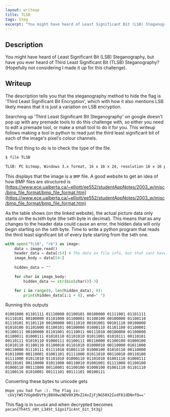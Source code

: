 ```yaml
---
layout: writeup
title: TLSB
tags: Steg
excerpt: "You might have heard of Least Significant Bit (LSB) Steganography, but have you ever heard of Third Least Significant Bit (TLSB) Steganography? (Hopefully not considering I made it up for this challenge)."
---
```


## Description

You might have heard of Least Significant Bit (LSB) Steganography, but have you ever heard of Third Least Significant Bit (TLSB) Steganography? (Hopefully not considering I made it up for this challenge).

## Writeup

The description tells you that the steganography method to hide the flag is 'Third Least Significant Bit Encryption', which with how it also mentions LSB likely means that it is just a variation on LSB encryption.

Searching up 'Third Least Significant Bit Steganography' on google doesn't pop up with any premade tools to do this challenge with, so either you need to edit a premade tool, or make a small tool to do it for you. This writeup follows making a tool in python to read just the third least significant bit of each of the image's pixel's colour channels.

The first thing to do is to check the type of the file.

```bash
$ file TLSB

TLSB: PC bitmap, Windows 3.x format, 16 x 16 x 24, resolution 16 x 16 px/m, cbSize 822, bits offset 54
```

This displays that the image is a `BMP` file. A good website to get an idea of how BMP files are structured is [https://www.ece.ualberta.ca/~elliott/ee552/studentAppNotes/2003_w/misc/bmp_file_format/bmp_file_format.htm](https://www.ece.ualberta.ca/~elliott/ee552/studentAppNotes/2003_w/misc/bmp_file_format/bmp_file_format.htm)

As the table shows (on the linked website), the actual picture data only starts on the `0x36`th  byte (the `54`th byte in decimal). This means that as any changes to the header data could cause an error, the hidden data will only begin starting on the `54`th byte. Time to write a python program that reads the third least significant bit of every byte starting from the `54`th one.

```python
with open("TLSB", "rb") as image:
    data = image.read()
    header_data = data[:54] # The data on file info, but that cant have encrypted data in it
    image_body = data[54:]
    
    hidden_data = ""

    for char in image_body:
        hidden_data += str(bin(char))[-3]

    for i in range(0, len(hidden_data), 8):
        print(hidden_data[i:i + 8], end=" ")

``` 

Running this outputs

```text
01001000 01101111 01110000 01100101 00100000 01111001 01101111 01110101 00100000 01101000 01100001 01100100 00100000 01100110 01110101 01101110 00100000 00111010 00101001 00101110 00100000 01010100 01101000 01100101 00100000 01000110 01101100 01100001 01100111 00100000 01101001 01110011 00111010 00100000 01100000 01100011 01000111 01010110 01101010 01011001 01010111 00110101 00110111 01010110 01000111 01100111 00110000 01100100 01000100 01010110 01100110 01100010 01101010 01000010 00110000 01011000 00110000 01110111 01111010 01001110 01000100 01010110 00110000 01011000 00110001 01001101 01111000 01011010 00110010 00110100 01111000 01011010 01101010 01000110 01101010 01001110 01000111 00110101 00110000 01011000 00110010 01001001 01111000 01100100 01000110 00111000 00110001 01100100 01000100 01001110 01101110 01100110 01010001 00111101 00111101 00100111
```

Converting these bytes to unicode gets 

```text
Hope you had fun :). The Flag is: `cGVjYW57VGg0dDVfbjB0X0wzNDV0X1MxZ24xZjFjNG50X2IxdF81dDNnfQ=='
```

This flag is in `base64` and when decrypted becomes `pecan{Th4t5_n0t_L345t_S1gn1f1c4nt_b1t_5t3g}`
